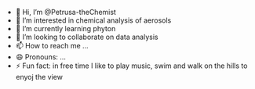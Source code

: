 - 👋 Hi, I’m @Petrusa-theChemist
- 👀 I’m interested in chemical analysis of aerosols
- 🌱 I’m currently learning phyton
- 💞️ I’m looking to collaborate on data analysis
- 📫 How to reach me ...
- 😄 Pronouns: ...
- ⚡ Fun fact: in free time I like to play music, swim and walk on the hills to enyoj the view

<!---
Petrusa-theChemist/Petrusa-theChemist is a ✨ special ✨ repository because its `README.md` (this file) appears on your GitHub profile.
You can click the Preview link to take a look at your changes.
--->
